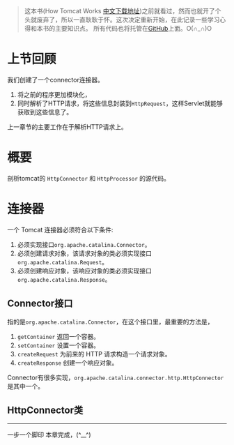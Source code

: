 >这本书(How Tomcat Works [中文下载地址](https://github.com/laiwenqiang/HowTomcatWorks/blob/master/doc/how%20tomcat%20works中文版.pdf))之前就看过，然而也就开了个头就废弃了，所以一直耿耿于怀。这次决定重新开始，在此记录一些学习心得和本书的主要知识点。
>所有代码也将托管在[GitHub](https://github.com/laiwenqiang/HowTomcatWorks)上面。O(∩_∩)O

# **上节回顾** #
我们创建了一个connector连接器。

1. 将之前的程序更加模块化，
2. 同时解析了HTTP请求，将这些信息封装到``` HttpRequest ```，这样Servlet就能够获取到这些信息了。

上一章节的主要工作在于解析HTTP请求上。


# **概要** #
剖析tomcat的 ``` HttpConnector ``` 和 ``` HttpProcessor ``` 的源代码。

# **连接器** #
一个 Tomcat 连接器必须符合以下条件:

1. 必须实现接口``` org.apache.catalina.Connector ```。
2. 必须创建请求对象，该请求对象的类必须实现接口``` org.apache.catalina.Request ```。
3. 必须创建响应对象，该响应对象的类必须实现接口 ``` org.apache.catalina.Response ```。

## **Connector接口** ##
指的是``` org.apache.catalina.Connector ```，在这个接口里，最重要的方法是，
1. ``` getContainer ``` 返回一个容器。
2. ``` setContainer ``` 设置一个容器。
3. ``` createRequest ``` 为前来的 HTTP 请求构造一个请求对象。
4. ``` createResponse ``` 创建一个响应对象。

Connector有很多实现，``` org.apache.catalina.connector.http.HttpConnector ```是其中一个。

## **HttpConnector类** #























---
一步一个脚印
本章完成，(^__^)